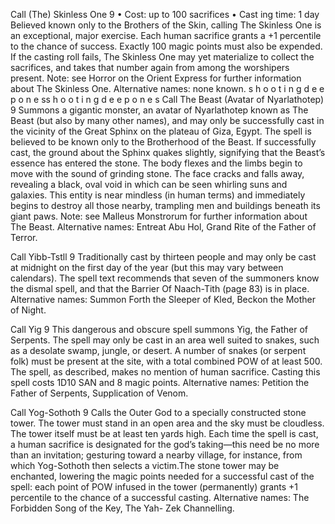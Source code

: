 Call (The) Skinless One 9
• Cost:  up to 100 sacrifices
•
 Cast
ing time: 1 day
Believed known only to the Brothers of the Skin, calling 
The Skinless One is an exceptional, major exercise. Each 
human sacrifice grants a +1  percentile to the chance of 
success. Exactly 100 magic points must also be expended. If 
the casting roll fails, The Skinless One may yet materialize 
to collect the sacrifices, and takes that number again from 
among the worshipers present. 
Note: see Horror on the Orient Express for further 
information about The Skinless One.
Alternative names: none known.
s 
h 
o 
o 
t 
i 
n 
g 
d 
e e 
p 
o 
n 
e 
ss 
h 
o 
o 
t 
i 
n 
g 
d 
e e 
p 
o 
n 
e 
s
Call The Beast (Avatar of Nyarlathotep) 9
Summons a gigantic monster, an avatar of Nyarlathotep 
known as The Beast (but also by many other names), and 
may only be successfully cast in the vicinity of the Great 
Sphinx on the plateau of Giza, Egypt. The spell is believed 
to be known only to the Brotherhood of the Beast.
If successfully cast, the ground about the Sphinx quakes 
slightly, signifying that the Beast’s essence has entered the 
stone. The body flexes and the limbs begin to move with 
the sound of grinding stone. The face cracks and falls away, 
revealing a black, oval void in which can be seen whirling 
suns and galaxies. This entity is near mindless (in human 
terms) and immediately begins to destroy all those nearby, 
trampling men and buildings beneath its giant paws.
Note: see Malleus Monstrorum for further information about 
The Beast.
Alternative names: Entreat Abu Hol, Grand Rite of the 
Father of Terror.

Call Yibb-Tstll 9
Traditionally cast by thirteen people and may only be cast 
at midnight on the first day of the year (but this may vary 
between calendars). The spell text recommends that seven 
of the summoners know the dismal spell, and that the 
Barrier Of Naach-Tith (page 83) is in place. 
Alternative names: Summon Forth the Sleeper of Kled, Beckon 
the Mother of Night.

Call Yig 9
This dangerous and obscure spell summons Yig, the Father 
of Serpents. The spell may only be cast in an area well 
suited to snakes, such as a desolate swamp, jungle, or desert. 
A number of snakes (or serpent folk) must be present at 
the site, with a total combined POW of at least 500. The 
spell, as described, makes no mention of human sacrifice. Casting this spell costs 1D10 SAN and 8 magic points. 
Alternative names: Petition the Father of Serpents, 
Supplication of Venom.

Call Yog-Sothoth 9
Calls the Outer God to a specially constructed stone 
tower. The tower must stand in an open area and the sky 
must be cloudless. The tower itself must be at least ten 
yards high. Each time the spell is cast, a human sacrifice 
is designated for the god’s taking—this need be no more 
than an invitation; gesturing toward a nearby village, for 
instance, from which Yog-Sothoth then selects a victim.The stone tower may be enchanted, lowering the magic 
points needed for a successful cast of the spell: each point 
of POW infused in the tower (permanently) grants +1 
percentile to the chance of a successful casting.
Alternative names: The Forbidden Song of the Key, The Yah-
Zek Channelling.

